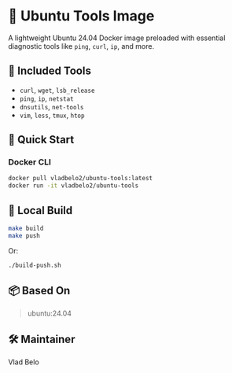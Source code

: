 # 🐧 Ubuntu Tools Image

A lightweight Ubuntu 24.04 Docker image preloaded with essential diagnostic tools like `ping`, `curl`, `ip`, and more.

## 🔧 Included Tools

- `curl`, `wget`, `lsb_release`
- `ping`, `ip`, `netstat`
- `dnsutils`, `net-tools`
- `vim`, `less`, `tmux`, `htop`

## 🚀 Quick Start

### Docker CLI

```bash
docker pull vladbelo2/ubuntu-tools:latest
docker run -it vladbelo2/ubuntu-tools
```

## 🔨 Local Build

```bash
make build
make push
```

Or:
```bash
./build-push.sh
```

## 📦 Based On

> ubuntu:24.04

## 🛠 Maintainer

Vlad Belo   

